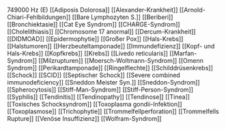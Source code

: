749000 Hz (E)
[[Adiposis Dolorosa]]
[[Alexander-Krankheit]]
[[Arnold-Chiari-Fehlbildungen]]
[[Bare Lymphozyten S.]]
[[Beriberi]]
[[Bronchiektasie]]
[[Cat Eye Syndrom]]
[[CHARGE-Syndrom]]
[[Cholelithiasis]]
[[Chromosome 17 anormal]]
[[Dercum-Krankheit]]
[[DIDMOAD]]
[[Epidermophytie]]
[[Großer Pox]]
[[Hals-Krebs]]
[[Halstumoren]]
[[Herzbeuteltamponade]]
[[Immundefizienz]]
[[Kopf- und Hals-Krebs]]
[[Kopfkrebs]]
[[Krebs]]
[[Livedo reticularis]]
[[Marfan-Syndrom]]
[[Milzrupturen]]
[[Moersch-Woltmann-Syndrom]]
[[Omenn Syndrom]]
[[Perikardtamponade]]
[[Ringelflechte]]
[[Schilddrüsenkrebs]]
[[Schock]]
[[SCID]]
[[Septischer Schock]]
[[Severe combined immunodeficiency]]
[[Sneddon Meister Syn.]]
[[Sneddon-Syndrom]]
[[Spherocytosis]]
[[Stiff-Man-Syndrom]]
[[Stiff-Person-Syndrom]]
[[Syphilis]]
[[Tendinitis]]
[[Tendinopathy]]
[[Tendinose]]
[[Tinea]]
[[Toxisches Schocksyndrom]]
[[Toxoplasma gondii-Infektion]]
[[Toxoplasmose]]
[[Trichophytie]]
[[Trommelfellperforation]]
[[Trommelfells Rupture]]
[[Venöse Insuffizienz]]
[[Wolfram-Syndrom]]